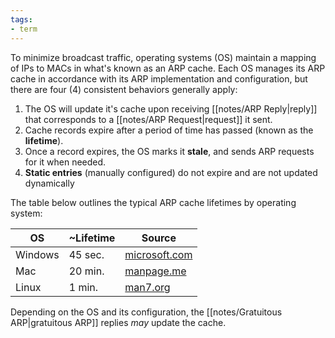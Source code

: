 ```yaml
---
tags:
- term
---
```


To minimize broadcast traffic, operating systems (OS) maintain a mapping of IPs to MACs in what's known as an ARP cache. Each OS manages its ARP cache in accordance with its ARP implementation and configuration, but there are four (4) consistent behaviors generally apply:

1. The OS will update it's cache upon receiving [[notes/ARP Reply|reply]] that corresponds to a [[notes/ARP Request|request]] it sent.
2. Cache records expire after a period of time has passed (known as the **lifetime**).
3. Once a record expires, the OS marks it **stale**, and sends ARP requests for it when needed.
4. **Static entries** (manually configured) do not expire and are not updated dynamically

The table below outlines the typical ARP cache lifetimes by operating system:

|OS|~Lifetime|Source|
|---|---|---|
|Windows|45 sec.|[microsoft.com][microsoft-arp-stale-source]|
|Mac|20 min.|[manpage.me][mac-arp-stale-source]|
|Linux|1 min.|[man7.org][linux-arp-stale-source]|

Depending on the OS and its configuration, the [[notes/Gratuitous ARP|gratuitous ARP]] replies *may* update the cache.

[microsoft-arp-stale-source]: https://learn.microsoft.com/en-us/troubleshoot/windows-server/networking/address-resolution-protocol-arp-caching-behavior
[mac-arp-stale-source]: https://manpage.me/index.cgi?q=arp&sektion=4&apropos=0&manpath=FreeBSD+12-CURRENT+and+Ports
[linux-arp-stale-source]: https://man7.org/linux/man-pages/man7/arp.7.html